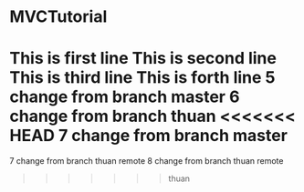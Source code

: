 ﻿# MVCTutorial

This is first line
This is second line
This is third line
This is forth line
5 change from branch master
6 change from branch thuan
<<<<<<< HEAD
7 change from branch master
=======
7 change from branch thuan remote
8 change from branch thuan remote
>>>>>>> thuan
